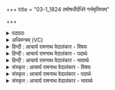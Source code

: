 +++
title = "03-1_1824 तमोषधीर्दधिरे गर्भमृत्वियम्"

+++
<details><summary>पदपाठः</summary>

त꣢म्। ओ꣡ष꣢꣯धीः। ओ꣡ष꣢꣯। धीः꣣। दधिरे। ग꣡र्भ꣢꣯म्। ऋ꣣त्वि꣡य꣢म्। तम्। आ꣡पः꣢꣯। अ꣣ग्नि꣢म्। ज꣣नयन्त। मात꣡रः꣢। तम्। इत्। स꣣मान꣢म्। स꣣म्। आन꣣म्। व꣣नि꣡नः꣢। च꣣। वीरु꣡धः꣢। अ꣣न्त꣡र्व꣢तीः। च꣣। सु꣡व꣢꣯ते। च꣣। विश्व꣡हा꣢। वि꣡श्व꣢। हा꣣। १८२४।
</details>

<details><summary>अधिमन्त्रम् (VC)</summary>

- अग्निः
- अरुणो वैतहव्यः
- जगती
- निषादः
</details>

<details><summary>हिन्दी : आचार्य रामनाथ वेदालंकार - विषयः</summary>

जगदीश्वर की महिमा वर्णन करते हैं।
</details>

<details><summary>हिन्दी : आचार्य रामनाथ वेदालंकार - पदार्थः</summary>

पदार्थान्वयभाषाः -  (तम्) उस जगदीश्वर को (ओषधीः) ओषधियाँ (ऋत्वियं गर्भम्) सब ऋतुओं में रहनेवाले गर्भ के रूप में (दधिरे) धारण किये हुए हैं अर्थात् सब ऋतुओं में वह जगदीश्वर ओषधियों के अन्दर निहित रहता है। (तम्) उसी जगदीश्वर को (मातरः आपः) मातृतुल्य नदियाँ (जनयन्त) प्रकट कर रही हैं। (तम् इत्) उसी जगदीश्वर को (समानम्) समान रूप से (वनिनः च) वन के वृक्ष (अन्तर्वतीः वीरुधः च) और गर्भवती लताएँ (दधिरे) अपने अन्दर धारण किये हुए हैं और (विश्वहा) सदा,उसी के नियमों के अनुसार (सुवते च) फल भी उत्पन्न करती हैं ॥१॥
</details>

<details><summary>हिन्दी : आचार्य रामनाथ वेदालंकार - भावार्थः</summary>

भावार्थभाषाः -  ओषधियों के गर्भों में,कल-कल बहती हुई नदियों के जलों में,फलों के भार से झुके हुए सघन वन-वृक्षों के फलों में,फूलती हुई वन-वल्लरियों के चित्र-विचित्र पुष्पों में वही जगत् का रचयिता परमेश्वर प्रतिमूर्त्त हुआ दिखायी देता है ॥१॥
</details>

<details><summary>संस्कृत : आचार्य रामनाथ वेदालंकार - विषयः</summary>

जगदीश्वरस्य महिमानमाह।
</details>

<details><summary>संस्कृत : आचार्य रामनाथ वेदालंकार - पदार्थः</summary>

पदार्थान्वयभाषाः -  (तम्) तमेव अग्निं जगदीश्वरम् (ओषधीः) ओषधयः (ऋत्वियं गर्भम्) सार्वकालिकगर्भरूपेण (दधिरे) धारयन्ति।[ऋतौ ऋतौ भवम् ऋत्वियम् सार्वकालिकम्। अत्र भवार्थे यत् प्रत्ययः।] (तम्) तमेव अग्निं जगदीश्वरम् (मातरः आपः) मातृभूता नद्यः (जनयन्त) प्रकटयन्ति। (तम् इत्) तमेव अग्निं जगदीश्वरम् (समानम्) समानरूपेण (वनिनः च) वनेषु विद्यमानाः वृक्षाः (अन्तर्वतीः वीरुधः च) गर्भवत्यः लताश्च (दधिरे) धारयन्ति, (विश्वहा) सर्वदा (सुवते च) फलानि उत्पादयन्ति च ॥१॥
</details>

<details><summary>संस्कृत : आचार्य रामनाथ वेदालंकार - भावार्थः</summary>

भावार्थभाषाः -  ओषधीनां गर्भेषु,सकलकलं प्रवहन्तीनां नदीनामुदकेषु,फलभारनतानां घनानां वनविटपिनां फलेषु,पुष्प्यन्तीनां वनवल्लरीणां चित्रविचित्रेषु पुष्पेषु च स एव जगद्रचयिता परमेश्वरः प्रतिमूर्तो दृश्यते ॥१॥
</details>